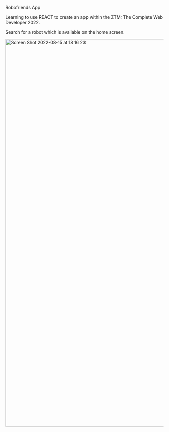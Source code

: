 Robofriends App

Learning to use REACT to create an app within the ZTM: The Complete Web Developer 2022.

Search for a robot which is available on the home screen.

<img width="1229" alt="Screen Shot 2022-08-15 at 18 16 23" src="https://user-images.githubusercontent.com/103035459/184683611-55b26161-10fa-4e70-9102-d81d061f536e.png">
